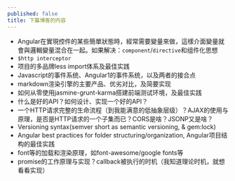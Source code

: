 ```yaml
---
published: false
title: 下篇博客的内容
---
```


* Angular在實現控件的某些簡單狀態時，經常需要變量來做，這樣介面變量就會與邏輯變量混合在一起。如果解决：`component`/`directive`和组件化思想
* `$http interceptor`
* 项目的多品牌less import体系及最佳实践
* Javascript的事件系统、Angular1的事件系统，以及两者的接合点
* markdown渲染引擎的主要产品、优劣对比，及简要实现
* 如何从零使用jasmine-grunt-karma搭建前端测试环境，及最佳实践
* 什么是好的API？如何设计、实现一个好的API？
* 一个HTTP请求完整的生命流程（到我能满意的低抽象层级）？AJAX的使用与原理，是否是HTTP请求的一个子集而已？CORS是啥？JSONP又是啥？
* Versioning syntax(semver short as semantic versioning, & gem:lock)
* Angular best practices for folder structuring/organization, Angular项目结构的最佳实践
* font等的加载和渲染原理，如font-awesome/google fonts等
* promise的工作原理与实现？callback被执行的时机（我知道理论时机，就想看看实现）
